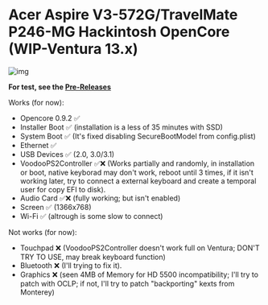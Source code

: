 # Acer Aspire V3-572G/TravelMate P246-MG Hackintosh OpenCore (WIP-Ventura 13.x)

[Pre-Releases]: https://github.com/sebasrock156/Acer-V3-572-TMP246-OpenCore/releases/tag/pre-releases

![img](https://i.imgur.com/iRjYEHF.png)

**For test, see the [Pre-Releases]**

Works (for now):
- Opencore 0.9.2 ✅
- Installer Boot ✅ (installation is a less of 35 minutes with SSD) 
- System Boot ✅ (It's fixed disabling SecureBootModel from config.plist)
- Ethernet ✅
- USB Devices ✅ (2.0, 3.0/3.1)
- VoodooPS2Controller ✅❌ (Works partially and randomly, in installation or boot, native keyborad may don't work, reboot until 3 times, if it isn't working later, try to connect a external keyboard and create a temporal user for copy EFI to disk).
- Audio Card ✅❌ (fully working; but isn't enabled)
- Screen ✅ (1366x768)
- Wi-Fi ✅ (altrough is some slow to connect)

Not works (for now):
- Touchpad ❌ (VoodooPS2Controller doesn't work full on Ventura; DON'T TRY TO USE, may break keyboard function)
- Bluetooth ❌ (I'll trying to fix it).
- Graphics ❌ (seen 4MB of Memory for HD 5500 incompatibility; I'll try to patch with OCLP; if not, I'll try to patch "backporting" kexts from Monterey)


 
